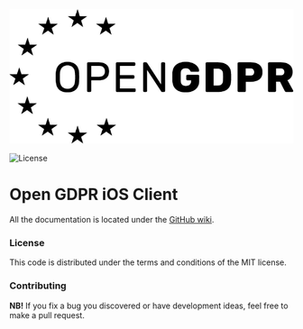![](https://github.com/pubnative/openGDPR-client-ios/blob/master/wiki-images/OpenGDPR%20Logo.png)

![License](https://img.shields.io/badge/license-MIT-lightgrey.svg)

# Open GDPR iOS Client

All the documentation is located under the [GitHub wiki](https://github.com/pubnative/openGDPR-client-ios/wiki).

### License

This code is distributed under the terms and conditions of the MIT license.

### Contributing

**NB!** If you fix a bug you discovered or have development ideas, feel free to make a pull request.
